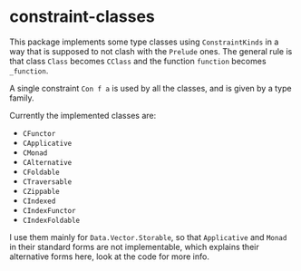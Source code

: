 # constraint-classes

This package implements some type classes using `ConstraintKinds` in a way that
is supposed to not clash with the `Prelude` ones. The general rule is that
class `Class` becomes `CClass` and the function `function` becomes `_function`.

A single constraint `Con f a` is used by all the classes, and is given by a
type family.

Currently the implemented classes are:
- `CFunctor`
- `CApplicative`
- `CMonad`
- `CAlternative`
- `CFoldable`
- `CTraversable`
- `CZippable`
- `CIndexed`
- `CIndexFunctor`
- `CIndexFoldable`

I use them mainly for `Data.Vector.Storable`, so that `Applicative` and `Monad`
in their standard forms are not implementable, which explains their alternative
forms here, look at the code for more info.
